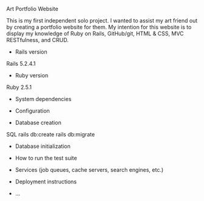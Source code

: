 Art Portfolio Website

This is my first independent solo project. I wanted to assist my art friend out by creating a portfolio website for them. My intention for this website is to display my knowledge of Ruby on Rails, GitHub/git, HTML & CSS, MVC RESTfulness, and CRUD. 

* Rails version

Rails 5.2.4.1

* Ruby version

Ruby 2.5.1

* System dependencies

* Configuration

* Database creation

SQL
rails db:create
rails db:migrate

* Database initialization

* How to run the test suite

* Services (job queues, cache servers, search engines, etc.)

* Deployment instructions

* ...
